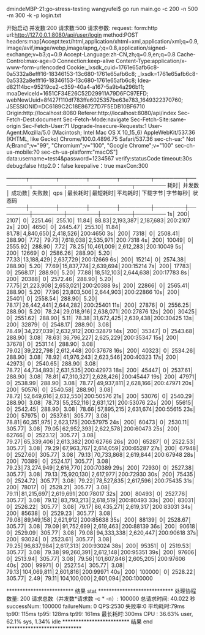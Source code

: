 dmindeMBP-21:go-stress-testing wangyufei$ go run main.go -c 200 -n 500 -m 300 -k -p login.txt

 开始启动  并发数:200 请求数:500 请求参数: 
request:
 form:http 
 url:http://127.0.0.1:8080/api/user/login 
 method:POST 
 headers:map[Accept:text/html,application/xhtml+xml,application/xml;q=0.9,image/avif,image/webp,image/apng,*/*;q=0.8,application/signed-exchange;v=b3;q=0.9 Accept-Language:zh-CN,zh;q=0.9,en;q=0.8 Cache-Control:max-age=0 Connection:keep-alive Content-Type:application/x-www-form-urlencoded Cookie:_lxsdk_cuid=1761e65afb6c8-0a5332a8efff16-18346153-13c680-1761e65afb6c8; _lxsdk=1761e65afb6c8-0a5332a8efff16-18346153-13c680-1761e65afb6c8; Idea-d82114bc=95219ce2-c359-40a4-a167-5a9b4a296b11; moaDeviceId=1651CF34E26C52D29911A79D6FC97EFD; webNewUuid=8f427f110df783ffe6025357be63e783_1649322370760; JSESSIONID=DC6189C2C18E86727D7F5EDB10BF6710 Origin:http://localhost:8080 Referer:http://localhost:8080/api/index Sec-Fetch-Dest:document Sec-Fetch-Mode:navigate Sec-Fetch-Site:same-origin Sec-Fetch-User:?1 Upgrade-Insecure-Requests:1 User-Agent:Mozilla/5.0 (Macintosh; Intel Mac OS X 10_15_6) AppleWebKit/537.36 (KHTML, like Gecko) Chrome/100.0.4896.75 Safari/537.36 sec-ch-ua:" Not A;Brand";v="99", "Chromium";v="100", "Google Chrome";v="100" sec-ch-ua-mobile:?0 sec-ch-ua-platform:"macOS"] 
 data:username=test4&password=1234567 
 verify:statusCode 
 timeout:30s 
 debug:false 
 http2.0：false 
 keepalive：true 
 maxCon:300 


─────┬───────┬───────┬───────┬────────┬────────┬────────┬────────┬────────┬────────┬────────
 耗时│ 并发数│ 成功数│ 失败数│   qps  │最长耗时│最短耗时│平均耗时│下载字节│字节每秒│ 状态码
─────┼───────┼───────┼───────┼────────┼────────┼────────┼────────┼────────┼────────┼────────
   1s│    200│   2107│      0│ 2251.46│  255.10│   11.84│   88.83│2,193,387│2,187,683│200:2107
   2s│    200│   4650│      0│ 2445.47│  255.10│   11.84│   81.78│4,840,650│2,418,526│200:4650
   3s│    200│   7318│      0│ 2508.41│  288.90│    7.72│   79.73│7,618,038│2,535,971│200:7318
   4s│    200│  10049│      0│ 2555.92│  288.90│    7.72│   78.25│10,461,009│2,612,283│200:10049
   5s│    200│  12669│      0│ 2586.26│  288.90│    5.20│   77.33│13,188,429│2,637,729│200:12669
   6s│    200│  15214│      0│ 2574.38│  288.90│    5.20│   77.69│15,837,774│2,639,694│200:15214
   7s│    200│  17783│      0│ 2568.17│  288.90│    5.20│   77.88│18,512,103│2,644,638│200:17783
   8s│    200│  20388│      0│ 2572.46│  288.90│    5.20│   77.75│21,223,908│2,653,021│200:20388
   9s│    200│  22866│      0│ 2565.41│  288.90│    5.20│   77.96│23,803,506│2,644,903│200:22866
  10s│    200│  25401│      0│ 2558.54│  288.90│    5.20│   78.17│26,442,441│2,644,282│200:25401
  11s│    200│  27876│      0│ 2556.25│  288.90│    5.20│   78.24│29,018,916│2,638,071│200:27876
  12s│    200│  30425│      0│ 2551.62│  288.90│    5.11│   78.38│31,672,425│2,639,438│200:30425
  13s│    200│  32879│      0│ 2548.17│  288.90│    3.08│   78.49│34,227,039│2,632,912│200:32879
  14s│    200│  35347│      0│ 2543.68│  288.90│    3.08│   78.63│36,796,227│2,625,229│200:35347
  15s│    200│  37678│      0│ 2531.14│  288.90│    3.08│   79.02│39,222,798│2,612,448│200:37678
  16s│    200│  40323│      0│ 2534.26│  288.90│    3.08│   78.92│41,976,243│2,623,546│200:40323
  17s│    200│  42973│      0│ 2540.65│  288.90│    3.08│   78.72│44,734,893│2,631,535│200:42973
  18s│    200│  45447│      0│ 2537.61│  288.90│    3.08│   78.81│47,310,327│2,628,426│200:45447
  19s│    200│  47971│      0│ 2538.99│  288.90│    3.08│   78.77│49,937,811│2,628,166│200:47971
  20s│    200│  50576│      0│ 2540.58│  288.90│    3.08│   78.72│52,649,616│2,632,550│200:50576
  21s│    200│  53076│      0│ 2540.29│  288.90│    3.08│   78.73│55,252,116│2,631,121│200:53076
  22s│    200│  55615│      0│ 2542.45│  288.90│    3.08│   78.66│57,895,215│2,631,674│200:55615
  23s│    200│  57975│      0│ 2537.61│  305.77│    3.08│   78.81│60,351,975│2,623,175│200:57975
  24s│    200│  60473│      0│ 2530.11│  305.77│    3.08│   79.05│62,952,393│2,622,578│200:60473
  25s│    200│  62766│      0│ 2523.12│  305.77│    3.08│   79.27│65,339,406│2,613,382│200:62766
  26s│    200│  65287│      0│ 2522.53│  305.77│    3.08│   79.29│67,963,767│2,614,059│200:65287
  27s│    200│  67948│      0│ 2527.60│  305.77│    3.08│   79.13│70,733,868│2,619,844│200:67948
  28s│    200│  70389│      0│ 2524.17│  305.77│    3.08│   79.23│73,274,949│2,616,770│200:70389
  29s│    200│  72930│      0│ 2527.38│  305.77│    3.08│   79.13│75,920,130│2,617,977│200:72930
  30s│    200│  75435│      0│ 2524.72│  305.77│    3.08│   79.22│78,527,835│2,617,596│200:75435
  31s│    200│  78017│      0│ 2528.21│  305.77│    3.08│   79.11│81,215,697│2,619,691│200:78017
  32s│    200│  80493│      0│ 2527.76│  305.77│    3.08│   79.12│83,793,213│2,618,519│200:80493
  33s│    200│  83031│      0│ 2526.22│  305.77│    3.08│   79.17│86,435,271│2,619,317│200:83031
  34s│    200│  85638│      0│ 2529.23│  305.77│    3.08│   79.08│89,149,158│2,621,912│200:85638
  35s│    200│  88139│      0│ 2528.67│  305.77│    3.08│   79.09│91,752,699│2,619,463│200:88139
  36s│    200│  90618│      0│ 2529.09│  305.77│    3.08│   79.08│94,333,338│2,620,447│200:90618
  37s│    200│  93024│      0│ 2523.61│  305.77│    3.08│   79.25│96,837,984│2,617,313│200:93024
  38s│    200│  95351│      0│ 2519.53│  305.77│    3.08│   79.38│99,260,391│2,612,148│200:95351
  39s│    200│  97606│      0│ 2513.94│  305.77│    3.08│   79.56│101,607,846│2,605,205│200:97606
  40s│    200│  99971│      0│ 2527.54│  305.77│    3.08│   79.13│104,069,811│2,601,816│200:99971
  40s│    200│ 100000│      0│ 2528.22│  305.77│    2.49│   79.11│104,100,000│2,601,094│200:100000


*************************  结果 stat  ****************************
处理协程数量: 200
请求总数（并发数*请求数 -c * -n）: 100000 总请求时间: 40.022 秒 successNum: 100000 failureNum: 0
QPS:2530
失败率:0
平均耗时:79ms
tp90: 115ms
tp95: 128ms
tp99: 161ms
最长耗时:300ms
CPU : 36.63% user, 62.1% sys, 1.34% idle
*************************  结果 end   ****************************



